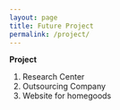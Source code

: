 ```yaml
---
layout: page
title: Future Project
permalink: /project/
---
```


**Project**

1. Research Center
2. Outsourcing Company
3. Website for homegoods
